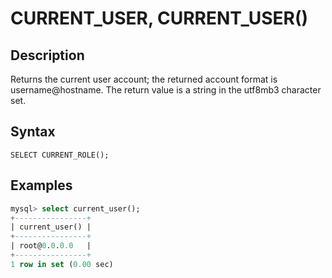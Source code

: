 # **CURRENT_USER, CURRENT_USER()**

## **Description**

Returns the current user account; the returned account format is username@hostname. The return value is a string in the utf8mb3 character set.

## **Syntax**

```
SELECT CURRENT_ROLE();
```

## **Examples**

```sql
mysql> select current_user();
+----------------+
| current_user() |
+----------------+
| root@0.0.0.0   |
+----------------+
1 row in set (0.00 sec)
```
